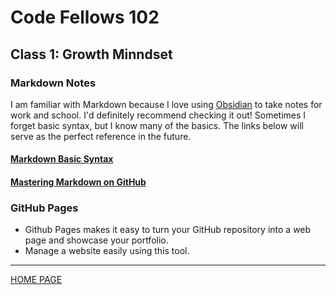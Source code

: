 # Code Fellows 102

## Class 1: Growth Minndset

### Markdown Notes

I am familiar with Markdown because I love using [Obsidian](https://obsidian.md/) to take notes for work and school. I'd definitely recommend checking it out! Sometimes I forget basic syntax, but I know many of the basics. The links below will serve as the perfect reference in the future.

#### [Markdown Basic Syntax](https://www.markdownguide.org/basic-syntax/)

#### [Mastering Markdown on GitHub](https://docs.github.com/en/github/writing-on-github/getting-started-with-writing-and-formatting-on-github/basic-writing-and-formatting-syntax)

### GitHub Pages

- Github Pages makes it easy to turn your GitHub repository into a web page and showcase your portfolio.
- Manage a website easily using this tool.

---

[HOME PAGE](https://getullrichordietrying.github.io/reading-notes/)
